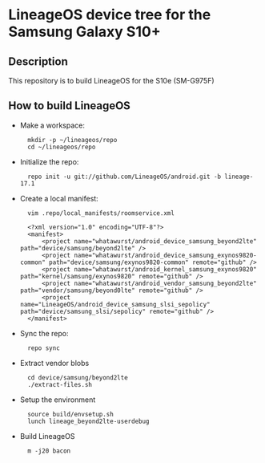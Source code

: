 # LineageOS device tree for the Samsung Galaxy S10+

Description
-----------

This repository is to build LineageOS for the S10e (SM-G975F)

How to build LineageOS
----------------------

* Make a workspace:

        mkdir -p ~/lineageos/repo
        cd ~/lineageos/repo

* Initialize the repo:

        repo init -u git://github.com/LineageOS/android.git -b lineage-17.1

* Create a local manifest:

        vim .repo/local_manifests/roomservice.xml

        <?xml version="1.0" encoding="UTF-8"?>
        <manifest>
            <project name="whatawurst/android_device_samsung_beyond2lte" path="device/samsung/beyond2lte" />
            <project name="whatawurst/android_device_samsung_exynos9820-common" path="device/samsung/exynos9820-common" remote="github" />
            <project name="whatawurst/android_kernel_samsung_exynos9820" path="kernel/samsung/exynos9820" remote="github" />
            <project name="whatawurst/android_vendor_samsung_beyond2lte" path="vendor/samsung/beyond0lte" remote="github" />
            <project name="LineageOS/android_device_samsung_slsi_sepolicy" path="device/samsung_slsi/sepolicy" remote="github" />
        </manifest>

* Sync the repo:

        repo sync

* Extract vendor blobs

        cd device/samsung/beyond2lte
        ./extract-files.sh

* Setup the environment

        source build/envsetup.sh
        lunch lineage_beyond2lte-userdebug

* Build LineageOS

        m -j20 bacon
